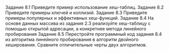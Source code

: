 Задание 8.1
Приведите пример использование хеш-таблиц.
Задание 8.2
Приведите примеры ключей и коллизий.
Задание 8.3
Приведите примеры популярных и эффективных хеш-функций.
Задание 8.4
На основе данных массива из задания 2.3 реализуйте хеш-таблицу с помощью открытой адресации, а конкретнее метода линейного пробирования
Задание 8.5
Перестройте программный код задания 8.4 из алгоритма линейного пробирования в алгоритм двойного хеширования.
Сравните отличительные черты двух алгоритмов.